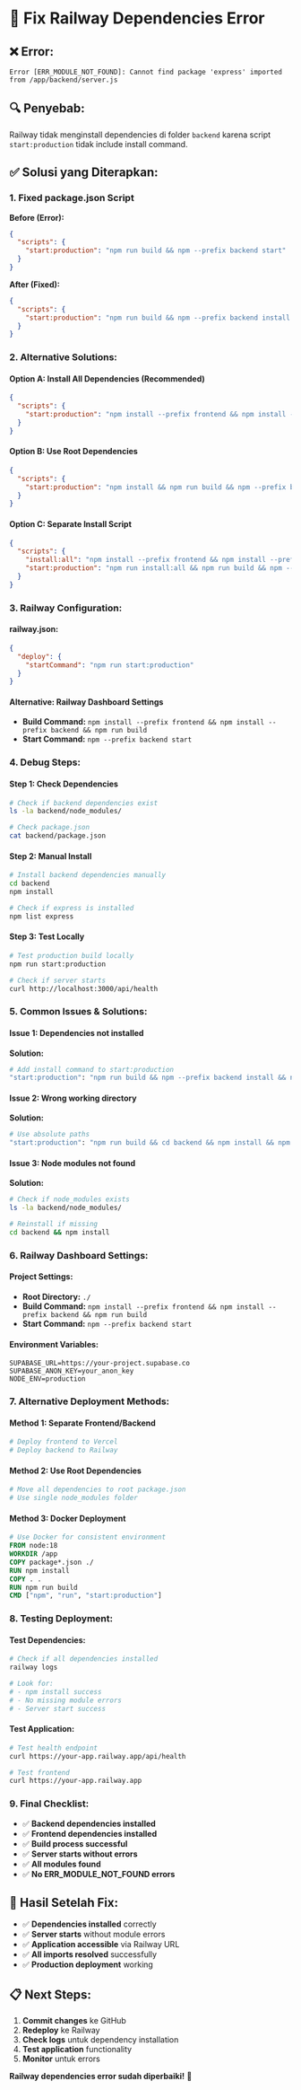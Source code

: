 # 🔧 Fix Railway Dependencies Error

## ❌ **Error:**
```
Error [ERR_MODULE_NOT_FOUND]: Cannot find package 'express' imported from /app/backend/server.js
```

## 🔍 **Penyebab:**
Railway tidak menginstall dependencies di folder `backend` karena script `start:production` tidak include install command.

## ✅ **Solusi yang Diterapkan:**

### **1. Fixed package.json Script**

**Before (Error):**
```json
{
  "scripts": {
    "start:production": "npm run build && npm --prefix backend start"
  }
}
```

**After (Fixed):**
```json
{
  "scripts": {
    "start:production": "npm run build && npm --prefix backend install && npm --prefix backend start"
  }
}
```

### **2. Alternative Solutions:**

#### **Option A: Install All Dependencies (Recommended)**
```json
{
  "scripts": {
    "start:production": "npm install --prefix frontend && npm install --prefix backend && npm run build && npm --prefix backend start"
  }
}
```

#### **Option B: Use Root Dependencies**
```json
{
  "scripts": {
    "start:production": "npm install && npm run build && npm --prefix backend start"
  }
}
```

#### **Option C: Separate Install Script**
```json
{
  "scripts": {
    "install:all": "npm install --prefix frontend && npm install --prefix backend",
    "start:production": "npm run install:all && npm run build && npm --prefix backend start"
  }
}
```

### **3. Railway Configuration:**

#### **railway.json:**
```json
{
  "deploy": {
    "startCommand": "npm run start:production"
  }
}
```

#### **Alternative: Railway Dashboard Settings**
- **Build Command:** `npm install --prefix frontend && npm install --prefix backend && npm run build`
- **Start Command:** `npm --prefix backend start`

### **4. Debug Steps:**

#### **Step 1: Check Dependencies**
```bash
# Check if backend dependencies exist
ls -la backend/node_modules/

# Check package.json
cat backend/package.json
```

#### **Step 2: Manual Install**
```bash
# Install backend dependencies manually
cd backend
npm install

# Check if express is installed
npm list express
```

#### **Step 3: Test Locally**
```bash
# Test production build locally
npm run start:production

# Check if server starts
curl http://localhost:3000/api/health
```

### **5. Common Issues & Solutions:**

#### **Issue 1: Dependencies not installed**
**Solution:**
```bash
# Add install command to start:production
"start:production": "npm run build && npm --prefix backend install && npm --prefix backend start"
```

#### **Issue 2: Wrong working directory**
**Solution:**
```bash
# Use absolute paths
"start:production": "npm run build && cd backend && npm install && npm start"
```

#### **Issue 3: Node modules not found**
**Solution:**
```bash
# Check if node_modules exists
ls -la backend/node_modules/

# Reinstall if missing
cd backend && npm install
```

### **6. Railway Dashboard Settings:**

#### **Project Settings:**
- **Root Directory:** `./`
- **Build Command:** `npm install --prefix frontend && npm install --prefix backend && npm run build`
- **Start Command:** `npm --prefix backend start`

#### **Environment Variables:**
```
SUPABASE_URL=https://your-project.supabase.co
SUPABASE_ANON_KEY=your_anon_key
NODE_ENV=production
```

### **7. Alternative Deployment Methods:**

#### **Method 1: Separate Frontend/Backend**
```bash
# Deploy frontend to Vercel
# Deploy backend to Railway
```

#### **Method 2: Use Root Dependencies**
```bash
# Move all dependencies to root package.json
# Use single node_modules folder
```

#### **Method 3: Docker Deployment**
```dockerfile
# Use Docker for consistent environment
FROM node:18
WORKDIR /app
COPY package*.json ./
RUN npm install
COPY . .
RUN npm run build
CMD ["npm", "run", "start:production"]
```

### **8. Testing Deployment:**

#### **Test Dependencies:**
```bash
# Check if all dependencies installed
railway logs

# Look for:
# - npm install success
# - No missing module errors
# - Server start success
```

#### **Test Application:**
```bash
# Test health endpoint
curl https://your-app.railway.app/api/health

# Test frontend
curl https://your-app.railway.app
```

### **9. Final Checklist:**

- ✅ **Backend dependencies installed**
- ✅ **Frontend dependencies installed**
- ✅ **Build process successful**
- ✅ **Server starts without errors**
- ✅ **All modules found**
- ✅ **No ERR_MODULE_NOT_FOUND errors**

## 🎯 **Hasil Setelah Fix:**
- ✅ **Dependencies installed** correctly
- ✅ **Server starts** without module errors
- ✅ **Application accessible** via Railway URL
- ✅ **All imports resolved** successfully
- ✅ **Production deployment** working

## 📋 **Next Steps:**
1. **Commit changes** ke GitHub
2. **Redeploy** ke Railway
3. **Check logs** untuk dependency installation
4. **Test application** functionality
5. **Monitor** untuk errors

**Railway dependencies error sudah diperbaiki!** 🚀
